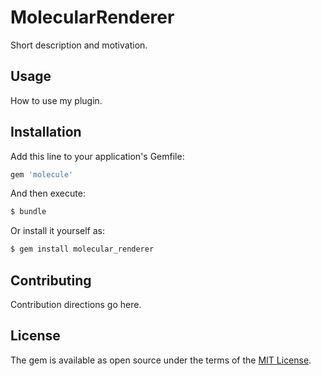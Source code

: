 # MolecularRenderer
Short description and motivation.

## Usage
How to use my plugin.

## Installation
Add this line to your application's Gemfile:

```ruby
gem 'molecule'
```

And then execute:
```bash
$ bundle
```

Or install it yourself as:
```bash
$ gem install molecular_renderer
```

## Contributing
Contribution directions go here.

## License
The gem is available as open source under the terms of the [MIT License](https://opensource.org/licenses/MIT).
